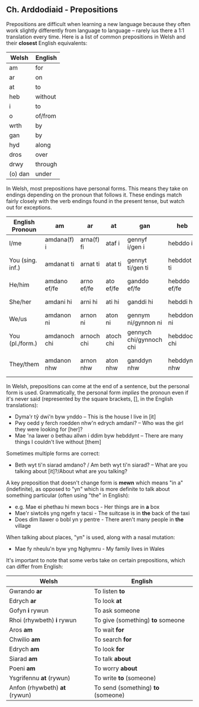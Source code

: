 ## Ch. Arddodiaid - Prepositions

Prepositions are difficult when learning a new language because they often work slightly differently from language to language – rarely ius there a 1:1 translation every time. Here is a list of common prepositions in Welsh and their **closest** English equivalents:

| Welsh   | English |
| ------- | ------- |
| am      | for     |
| ar      | on      |
| at      | to      |
| heb     | without |
| i       | to      |
| o       | of/from |
| wrth    | by      |
| gan     | by      |
| hyd     | along   |
| dros    | over    |
| drwy    | through |
| (o) dan | under   |

In Welsh, most prepositions have personal forms. This means they take on endings depending on the pronoun that follows it. These endings match fairly closely with the verb endings found in the present tense, but watch out for exceptions.

<!-- Table source: https://resources.hwb.gov.wales/VTC/ngfl/welsh/127/Nodiadau/8_Arddodiaid.pdf-->

| English Pronoun  | am           | ar         | at        | gan                     | heb          | i          | o           | dan        | tros/dros                | trwy                     | wrth                | rhwng          | yn          | rhag          |
| ---------------- | ------------ | ---------- | --------- | ----------------------- | ------------ | ---------- | ----------- | ---------- | ------------------------ | ------------------------ | ------------------- | -------------- | ----------- | ------------- |
| I/me             | amdana(f) i  | arna(f) fi | ataf i    | gennyf i/gen i          | hebddo i     | i mi/fi    | ohono(f) i  | dana(f) i  | trosof fi/drosto i       | trwof i/trwyddo i        | wrthyf i/wrtho i    | rhyngo(f) i    | yno(f) i    | rhagddo i     |
| You (sing. inf.) | amdanat ti   | arnat ti   | atat ti   | gennyt ti/gen ti        | hebddot ti   | i ti       | ohonot ti   | danat ti   | trosot ti/drostot ti     | trwyddot ti              | wrthot ti/wrthyt ti | rhyngot ti     | ynot ti     | rhagddot ti   |
| He/him           | amdano ef/fe | arno ef/fe | ato ef/fe | ganddo ef/fe            | hebddo ef/fe | iddo ef/hi | ohono ef/fe | dano ef/fe | trosto ef/drosto fe      | trwyddo fe               | wrtho ef/fe         | rhyngddo ef/fe | ynddo ef/fe | rhagddo ef/fe |
| She/her          | amdani hi    | arni hi    | ati hi    | ganddi hi               | hebddi hi    | iddi hi    | ohoni hi    | dani hi    | trosti hi/drosti hi      | trwyddo hi               | wrthi hi            | rhyngddi hi    | ynddi hi    | rhagddi hi    |
| We/us            | amdanon ni   | arnon ni   | aton ni   | gennym ni/gynnon ni     | hebddon ni   | i ni       | ohonon ni   | danon ni   | trosom ni/droston ni     | trwom ni/trwyddon ni     | wrthon ni           | rhyngon ni     | ynon ni     | rhagddon ni   |
| You (pl./form.)  | amdanoch chi | arnoch chi | atoch chi | gennych chi/gynnoch chi | hebddoch chi | i chi      | ohonoch chi | danoch chi | trosoch chi/drostoch chi | trwoch chi/trwyddoch chi | wrthoch chi         | rhyngoch chi   | ynoch chi   | rhagddoch chi |
| They/them        | amdanon nhw  | arnon nhw  | aton nhw  | ganddyn nhw             | hebddyn nhw  | iddyn nhw  | ohonyn nhw  | danyn nhw  | trostyn nhw/drostoch chi | trwyddyn nhw             | wrthyn nhw          | rhyngddyn nhw  | ynddyn nhw  | rhagddyn nhw  |

In Welsh, prepositions can come at the end of a sentence, but the personal form is used. Grammatically, the personal form _implies_ the pronoun even if it's never said (represented by the square brackets, [], in the English translations):

- Dyma'r tŷ dwi'n byw ynddo – This is the house I live in [it]
- Pwy oedd y ferch roedden nhw'n edrych amdani? – Who was the girl they were looking for [her]?
- Mae 'na lawer o bethau allwn i ddim byw hebddynt – There are many things I couldn't live without [them]

Sometimes multiple forms are correct:

- Beth wyt ti'n siarad amdano? / Am beth wyt ti'n siarad? – What are you talking about [it]?/About what are you talking?

A key preposition that doesn't change form is **mewn** which means "in a" (indefinite), as opposed to "yn" which is more definite to talk about something particular (often using "the" in English):

- e.g. Mae ei phethau hi mewn bocs - Her things are in **a** box
- Mae'r siwtcês yng ngefn y tacsi - The suitcase is in **the** back of the taxi
- Does dim llawer o bobl yn y pentre - There aren't many people in **the** village

When talking about places, "yn" is used, along with a nasal mutation:

- Mae fy nheulu'n byw yng Nghymru - My family lives in Wales

It's important to note that some verbs take on certain prepositions, which can differ from English:

| Welsh                           | English                              |
| ------------------------------- | ------------------------------------ |
| Gwrando **ar**                  | To listen **to**                     |
| Edrych **ar**                   | To look **at**                       |
| Gofyn **i** rywun               | To ask someone                       |
| Rhoi (rhywbeth) **i** rywun     | To give (something) **to** someone   |
| Aros **am**                     | To wait **for**                      |
| Chwilio **am**                  | To search **for**                    |
| Edrych **am**                   | To look **for**                      |
| Siarad **am**                   | To talk **about**                    |
| Poeni **am**                    | To worry **about**                   |
| Ysgrifennu **at** (rywun)       | To write **to** (someone)            |
| Anfon (rhywbeth) **at** (rywun) | To send (something) **to** (someone) |
